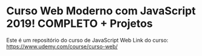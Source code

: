 # Curso Web Moderno com JavaScript 2019! COMPLETO + Projetos 

Este é um repositório do curso de JavaScript Web Link do curso: https://www.udemy.com/course/curso-web/
